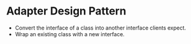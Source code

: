 # Adapter Design Pattern
 -  Convert the interface of a class into another interface clients expect.
 - Wrap an existing class with a new interface.
 
 
